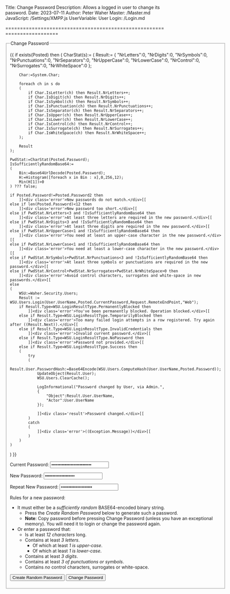 ﻿Title: Change Password
Description: Allows a logged in user to change its password.
Date: 2023-07-11
Author: Peter Waher
Master: /Master.md
JavaScript: /Settings/XMPP.js
UserVariable: User
Login: /Login.md

========================================================================

<form action="ChangePassword.md" method="post" enctype="multipart/form-data">
<fieldset>
<legend>Change Password</legend>

{{
if exists(Posted) then
(
	CharStat(s):=
	(
		Result:=
		{
			"NrLetters":0,
			"NrDigits":0,
			"NrSymbols":0,
			"NrPunctuations":0,
			"NrSeparators":0,
			"NrUpperCase":0,
			"NrLowerCase":0,
			"NrControl":0,
			"NrSurrogates":0,
			"NrWhiteSpace":0
		};

		Char:=System.Char;

		foreach ch in s do
		(
			if Char.IsLetter(ch) then Result.NrLetters++;
			if Char.IsDigit(ch) then Result.NrDigits++;
			if Char.IsSymbol(ch) then Result.NrSymbols++;
			if Char.IsPunctuation(ch) then Result.NrPunctuations++;
			if Char.IsSeparator(ch) then Result.NrSeparators++;
			if Char.IsUpper(ch) then Result.NrUpperCase++;
			if Char.IsLower(ch) then Result.NrLowerCase++;
			if Char.IsControl(ch) then Result.NrControl++;
			if Char.IsSurrogate(ch) then Result.NrSurrogates++;
			if Char.IsWhiteSpace(ch) then Result.NrWhiteSpace++;
		);

		Result
	);

	PwdStat:=CharStat(Posted.Password);
	IsSufficientlyRandomBase64:=
	(
		Bin:=Base64UrlDecode(Posted.Password);
		H:=Histogram([foreach x in Bin : x],0,256,12);
		Min(H[1])>0
	) ??? false;

	if Posted.Password!=Posted.Password2 then
		]]<div class='error'>New passwords do not match.</div>[[
	else if len(Posted.Password)<12 then
		]]<div class='error'>New password too short.</div>[[
	else if PwdStat.NrLetters<3 and !IsSufficientlyRandomBase64 then
		]]<div class='error'>At least three letters are required in the new password.</div>[[
	else if PwdStat.NrDigits<3 and !IsSufficientlyRandomBase64 then
		]]<div class='error'>At least three digits are required in the new password.</div>[[
	else if PwdStat.NrUpperCase<1 and !IsSufficientlyRandomBase64 then
		]]<div class='error'>You need at least an upper-case character in the new password.</div>[[
	else if PwdStat.NrLowerCase<1 and !IsSufficientlyRandomBase64 then
		]]<div class='error'>You need at least a lower-case character in the new password.</div>[[
	else if PwdStat.NrSymbols+PwdStat.NrPunctuations<3 and !IsSufficientlyRandomBase64 then
		]]<div class='error'>At least three symbols or punctuations are required in the new password.</div>[[
	else if PwdStat.NrControl+PwdStat.NrSurrogates+PwdStat.NrWhiteSpace>0 then
		]]<div class='error'>Avoid control characters, surrogates and white-space in new passwords.</div>[[
	else
	(
		WSU:=Waher.Security.Users;
		Result := WSU.Users.Login(User.UserName,Posted.CurrentPassword,Request.RemoteEndPoint,"Web");
		if Result.Type=WSU.LoginResultType.PermanentlyBlocked then
			]]<div class='error'>You've been permanently blocked. Operation blocked.</div>[[
		else if Result.Type=WSU.LoginResultType.TemporarilyBlocked then
			]]<div class='error'>Too many failed login attempts in a row registered. Try again after ((Result.Next)).</div>[[
		else if Result.Type=WSU.LoginResultType.InvalidCredentials then
			]]<div class='error'>Invalid current password.</div>[[
		else if Result.Type=WSU.LoginResultType.NoPassword then
			]]<div class='error'>Password not provided.</div>[[
		else if Result.Type=WSU.LoginResultType.Success then
		(
			try
			(
				Result.User.PasswordHash:=Base64Encode(WSU.Users.ComputeHash(User.UserName,Posted.Password));
				UpdateObject(Result.User);
				WSU.Users.ClearCache();

				LogInformational("Password changed by User, via Admin.", 
				{
					"Object":Result.User.UserName, 
					"Actor":User.UserName
				});

				]]<div class='result'>Password changed.</div>[[
			)
			catch
			(
				]]<div class='error'>((Exception.Message))</div>[[
			)
		)
	)
)
}}

<p>
<label for="CurrentPassword">Current Password:</label>  
<input type="password" id="CurrentPassword" name="CurrentPassword" required value='{{Posted?.CurrentPassword}}'/>
</p>

<p>
<label for="Password">New Password:</label>  
<input type="password" id="Password" name="Password" required value='{{Posted?.Password}}'/>
</p>

<p>
<label for="Password2">Repeat New Password:</label>  
<input type="password" id="Password2" name="Password2" required value='{{Posted?.Password2}}'/>
</p>

Rules for a new password:

* It must either be a *sufficiently random* BASE64-encoded binary string.
	* Press the *Create Random Password* below to generate such a password.
	* **Note**: Copy password before pressing Change Password (unless you have an exceptional memory). You will need it to login or change the password again.
* Or enter a password that:
	* Is at least *12 characters* long.
	* Contains at least *3 letters*.
		* Of which at least *1 is upper-case*.
		* Of which at least *1 is lower-case*.
	* Contains at least *3 digits*.
	* Contains at least *3 of punctuations or symbols*.
	* Contains *no* control characters, surrogates or white-space.

<button type='button' onclick='RandomizePassword()'>Create Random Password</button>
<button type="submit" class="posButton">Change Password</button>

</fieldset>
</form>
